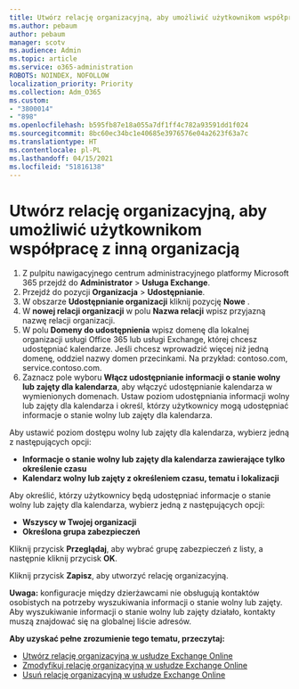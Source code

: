 ```yaml
---
title: Utwórz relację organizacyjną, aby umożliwić użytkownikom współpracę z inną organizacją
ms.author: pebaum
author: pebaum
manager: scotv
ms.audience: Admin
ms.topic: article
ms.service: o365-administration
ROBOTS: NOINDEX, NOFOLLOW
localization_priority: Priority
ms.collection: Adm_O365
ms.custom:
- "3800014"
- "898"
ms.openlocfilehash: b595fb87e18a055a7df1ff4c782a93591dd1f024
ms.sourcegitcommit: 8bc60ec34bc1e40685e3976576e04a2623f63a7c
ms.translationtype: HT
ms.contentlocale: pl-PL
ms.lasthandoff: 04/15/2021
ms.locfileid: "51816138"
---
```

# <a name="create-an-organization-relationship-to-allow-your-users-to-collaborate-with-another-organization"></a>Utwórz relację organizacyjną, aby umożliwić użytkownikom współpracę z inną organizacją

1. Z pulpitu nawigacyjnego centrum administracyjnego platformy Microsoft 365 przejdź do **Administrator** > **Usługa Exchange**.
2. Przejdź do pozycji **Organizacja** > **Udostępnianie**.
3. W obszarze **Udostępnianie organizacji** kliknij pozycję **Nowe** .
4. W **nowej relacji organizacji** w polu **Nazwa relacji** wpisz przyjazną nazwę relacji organizacji.
5. W polu **Domeny do udostępnienia** wpisz domenę dla lokalnej organizacji usługi Office 365 lub usługi Exchange, której chcesz udostępniać kalendarze. Jeśli chcesz wprowadzić więcej niż jedną domenę, oddziel nazwy domen przecinkami. Na przykład: contoso.com, service.contoso.com.
6. Zaznacz pole wyboru **Włącz udostępnianie informacji o stanie wolny lub zajęty dla kalendarza**, aby włączyć udostępnianie kalendarza w wymienionych domenach. Ustaw poziom udostępniania informacji wolny lub zajęty dla kalendarza i określ, którzy użytkownicy mogą udostępniać informacje o stanie wolny lub zajęty dla kalendarza.  

Aby ustawić poziom dostępu wolny lub zajęty dla kalendarza, wybierz jedną z następujących opcji:

- **Informacje o stanie wolny lub zajęty dla kalendarza zawierające tylko określenie czasu**
- **Kalendarz wolny lub zajęty z określeniem czasu, tematu i lokalizacji**  

 Aby określić, którzy użytkownicy będą udostępniać informacje o stanie wolny lub zajęty dla kalendarza, wybierz jedną z następujących opcji:

- **Wszyscy w Twojej organizacji**
- **Określona grupa zabezpieczeń**  

Kliknij przycisk **Przeglądaj**, aby wybrać grupę zabezpieczeń z listy, a następnie kliknij przycisk **OK**.

Kliknij przycisk **Zapisz**, aby utworzyć relację organizacyjną.  

**Uwaga:** konfiguracje między dzierżawcami nie obsługują kontaktów osobistych na potrzeby wyszukiwania informacji o stanie wolny lub zajęty. Aby wyszukiwanie informacji o stanie wolny lub zajęty działało, kontakty muszą znajdować się na globalnej liście adresów.

**Aby uzyskać pełne zrozumienie tego tematu, przeczytaj:**

- [Utwórz relację organizacyjną w usłudze Exchange Online](https://docs.microsoft.com/exchange/sharing/organization-relationships/create-an-organization-relationship)
- [Zmodyfikuj relację organizacyjną w usłudze Exchange Online](https://docs.microsoft.com/exchange/sharing/organization-relationships/modify-an-organization-relationship)
- [Usuń relację organizacyjną w usłudze Exchange Online](https://docs.microsoft.com/exchange/sharing/organization-relationships/remove-an-organization-relationship)
